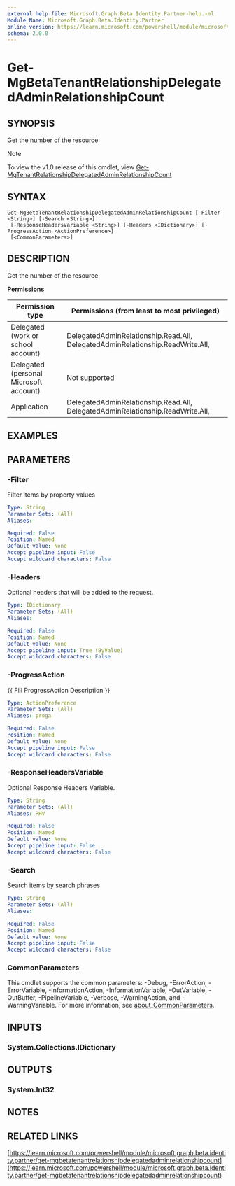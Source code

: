 ```yaml
---
external help file: Microsoft.Graph.Beta.Identity.Partner-help.xml
Module Name: Microsoft.Graph.Beta.Identity.Partner
online version: https://learn.microsoft.com/powershell/module/microsoft.graph.beta.identity.partner/get-mgbetatenantrelationshipdelegatedadminrelationshipcount
schema: 2.0.0
---
```


# Get-MgBetaTenantRelationshipDelegatedAdminRelationshipCount

## SYNOPSIS
Get the number of the resource

> [!NOTE]
> To view the v1.0 release of this cmdlet, view [Get-MgTenantRelationshipDelegatedAdminRelationshipCount](/powershell/module/Microsoft.Graph.Identity.Partner/Get-MgTenantRelationshipDelegatedAdminRelationshipCount?view=graph-powershell-1.0)

## SYNTAX

```
Get-MgBetaTenantRelationshipDelegatedAdminRelationshipCount [-Filter <String>] [-Search <String>]
 [-ResponseHeadersVariable <String>] [-Headers <IDictionary>] [-ProgressAction <ActionPreference>]
 [<CommonParameters>]
```

## DESCRIPTION
Get the number of the resource

**Permissions**

| Permission type | Permissions (from least to most privileged) |
| --------------- | ------------------------------------------  |
| Delegated (work or school account) | DelegatedAdminRelationship.Read.All, DelegatedAdminRelationship.ReadWrite.All,  |
| Delegated (personal Microsoft account) | Not supported |
| Application | DelegatedAdminRelationship.Read.All, DelegatedAdminRelationship.ReadWrite.All,  |

## EXAMPLES

## PARAMETERS

### -Filter
Filter items by property values

```yaml
Type: String
Parameter Sets: (All)
Aliases:

Required: False
Position: Named
Default value: None
Accept pipeline input: False
Accept wildcard characters: False
```

### -Headers
Optional headers that will be added to the request.

```yaml
Type: IDictionary
Parameter Sets: (All)
Aliases:

Required: False
Position: Named
Default value: None
Accept pipeline input: True (ByValue)
Accept wildcard characters: False
```

### -ProgressAction
{{ Fill ProgressAction Description }}

```yaml
Type: ActionPreference
Parameter Sets: (All)
Aliases: proga

Required: False
Position: Named
Default value: None
Accept pipeline input: False
Accept wildcard characters: False
```

### -ResponseHeadersVariable
Optional Response Headers Variable.

```yaml
Type: String
Parameter Sets: (All)
Aliases: RHV

Required: False
Position: Named
Default value: None
Accept pipeline input: False
Accept wildcard characters: False
```

### -Search
Search items by search phrases

```yaml
Type: String
Parameter Sets: (All)
Aliases:

Required: False
Position: Named
Default value: None
Accept pipeline input: False
Accept wildcard characters: False
```

### CommonParameters
This cmdlet supports the common parameters: -Debug, -ErrorAction, -ErrorVariable, -InformationAction, -InformationVariable, -OutVariable, -OutBuffer, -PipelineVariable, -Verbose, -WarningAction, and -WarningVariable. For more information, see [about_CommonParameters](http://go.microsoft.com/fwlink/?LinkID=113216).

## INPUTS

### System.Collections.IDictionary
## OUTPUTS

### System.Int32
## NOTES

## RELATED LINKS

[https://learn.microsoft.com/powershell/module/microsoft.graph.beta.identity.partner/get-mgbetatenantrelationshipdelegatedadminrelationshipcount](https://learn.microsoft.com/powershell/module/microsoft.graph.beta.identity.partner/get-mgbetatenantrelationshipdelegatedadminrelationshipcount)

























